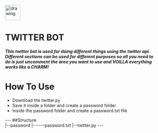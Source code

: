 <img src="https://camo.githubusercontent.com/3785a44fa8af6f1e64b7a5ad15f83aace76d1d43/68747470733a2f2f73746174696330312e6e79742e636f6d2f696d616765732f323031342f30382f31302f6d6167617a696e652f3130776d742f3130776d742d61727469636c654c617267652d76342e6a70673f7175616c6974793d3735266175746f3d776562702664697361626c653d75707363616c652c706e673d25323233302a3330253232" alt="drawing" width="50"/>
<h1> TWITTER BOT </h1>
<h5>This twitter bot is used for doing different things using the twitter api. Different sections can be used for different purposes so all you need to do is just uncomment the area you want to use and VOILLA everything works like a CHARM! </h5>
<h1>How To Use</h1>
<ul>
  <li>Download the twitter.py</li>
  <li>Save it inside a folder and create a password folder </li>
  <li>Inside the password folder and create a password.txt file </li>
 </ul>
 ---
 ##Structure
 <br/>
 |--password
        |------password.txt
 |--twitter.py
---

